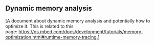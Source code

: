 ## Dynamic memory analysis

[A document about dynamic memory analysis and potentially how to optimize it. This is related to this page: https://os.mbed.com/docs/development/tutorials/memory-optimization.html#runtime-memory-tracing.]
